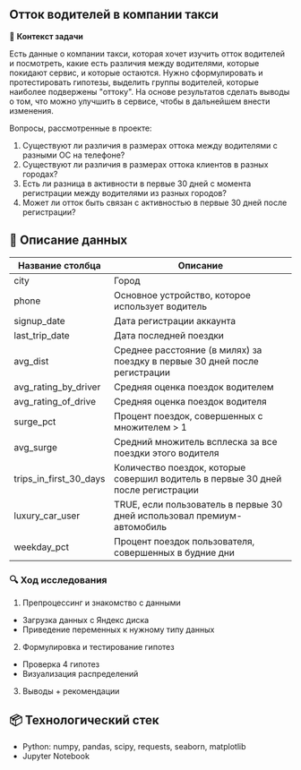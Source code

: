 ## Отток водителей в компании такси

📝 **Контекст задачи**

Есть данные о компании такси, которая хочет изучить отток водителей и посмотреть, какие есть различия между водителями, которые покидают сервис, и которые остаются. Нужно сформулировать и протестировать гипотезы, выделить
группы водителей, которые наиболее подвержены "оттоку". На основе результатов сделать выводы о том, что можно улучшить в сервисе, чтобы в дальнейшем внести изменения.

Вопросы, рассмотренные в проекте:

1. Существуют ли различия в размерах оттока между водителями с разными ОС на телефоне?
2. Существуют ли различия в размерах оттока клиентов в разных городах?
3. Есть ли разница в активности в первые 30 дней с момента регистрации между водителями из разных городов?
4. Может ли отток быть связан с активностью в первые 30 дней после регистрации?

## 🧩 **Описание данных**

| Название столбца       | Описание |
|------------------------|----------|
| city                   | Город    |
| phone                  | Основное устройство, которое использует водитель  |
| signup_date            | Дата регистрации аккаунта |
| last_trip_date         | Дата последней поездки    |
| avg_dist               | Среднее расстояние (в милях) за поездку в первые 30 дней после регистрации |
| avg_rating_by_driver   | Средняя оценка поездок водителем |
| avg_rating_of_drive    | Средняя оценка поездок водителя |
| surge_pct              | Процент поездок, совершенных с множителем > 1 |
| avg_surge              | Средний множитель всплеска за все поездки этого водителя |
| trips_in_first_30_days | Количество поездок, которые совершил водитель в первые 30 дней после регистрации |
| luxury_car_user        | TRUE, если пользователь в первые 30 дней использовал премиум-автомобиль |
| weekday_pct            | Процент поездок пользователя, совершенных в будние дни |

### 🔍 **Ход исследования**

1. Препроцессинг и знакомство с данными

* Загрузка данных с Яндекс диска
* Приведение переменных к нужному типу данных

2. Формулировка и тестирование гипотез

* Проверка 4 гипотез
* Визуализация распределений

3. Выводы + рекомендации

## 📦 **Технологический стек**

* Python: numpy, pandas, scipy, requests, seaborn, matplotlib
* Jupyter Notebook
